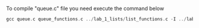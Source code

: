 To compile "queue.c" file you need execute the command below


```c
gcc queue.c queue_functions.c ../lab_1_lists/list_functions.c -I ../lab_1_lists/ -o queue.bin
```

